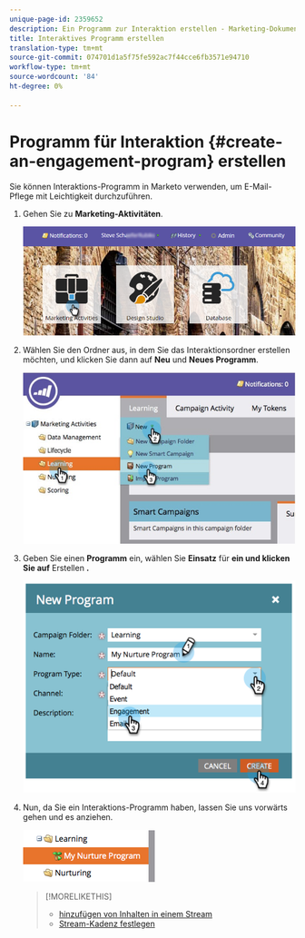 ```yaml
---
unique-page-id: 2359652
description: Ein Programm zur Interaktion erstellen - Marketing-Dokumente - Produktdokumentation
title: Interaktives Programm erstellen
translation-type: tm+mt
source-git-commit: 074701d1a5f75fe592ac7f44cce6fb3571e94710
workflow-type: tm+mt
source-wordcount: '84'
ht-degree: 0%

---
```



# Programm für Interaktion {#create-an-engagement-program} erstellen

Sie können Interaktions-Programm in Marketo verwenden, um E-Mail-Pflege mit Leichtigkeit durchzuführen.

1. Gehen Sie zu **Marketing-Aktivitäten**.

   ![](assets/login-marketing-activities.png)

1. Wählen Sie den Ordner aus, in dem Sie das Interaktionsordner erstellen möchten, und klicken Sie dann auf **Neu** und **Neues Programm**.

   ![](assets/newprogramlifecycle.jpg)

1. Geben Sie einen **Programm** ein, wählen Sie **Einsatz** für **ein und klicken Sie auf** Erstellen **.**

   ![](assets/image2014-9-15-15-3a35-3a32.png)

1. Nun, da Sie ein Interaktions-Programm haben, lassen Sie uns vorwärts gehen und es anziehen.

   ![](assets/image2014-9-15-15-3a35-3a38.png)

   >[!MORELIKETHIS]
   >
   >* [hinzufügen von Inhalten in einem Stream](/help/marketo/product-docs/email-marketing/drip-nurturing/creating-an-engagement-program/add-a-stream.md)
   >* [Stream-Kadenz festlegen](/help/marketo/product-docs/email-marketing/drip-nurturing/engagement-program-streams/set-stream-cadence.md)

